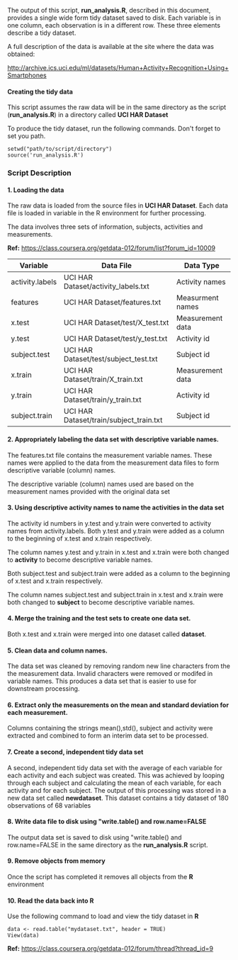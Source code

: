 
The output of this script, **run_analysis.R**, described in this document, provides a single wide form tidy dataset saved to disk. Each variable is in one column, each observation is in a different row. These three elements describe a tidy dataset.


A full description of the data is available at the site where the data was obtained: 

http://archive.ics.uci.edu/ml/datasets/Human+Activity+Recognition+Using+Smartphones 

#### Creating the tidy data
This script assumes the raw data will be in the same directory as the script (**run_analysis.R**) in a directory
called **UCI HAR Dataset**

To produce the tidy dataset, run the following commands. Don't forget to set you path.
```
setwd("path/to/script/directory")
source('run_analysis.R')
```
### Script Description
#### 1. Loading the data
The raw data is loaded from the source files in **UCI HAR Dataset**. Each data file is loaded in variable in the R environment for further processing.

The data involves three sets of information, subjects, activities and measurements.

**Ref:** https://class.coursera.org/getdata-012/forum/list?forum_id=10009

Variable|Data File| Data Type
--------|---------|----------
activity.labels|UCI HAR Dataset/activity_labels.txt| Activity names
features|UCI HAR Dataset/features.txt| Measurment names
x.test|UCI HAR Dataset/test/X_test.txt| Measurement data
y.test|UCI HAR Dataset/test/y_test.txt| Activity id
subject.test|UCI HAR Dataset/test/subject_test.txt| Subject id
x.train|UCI HAR Dataset/train/X_train.txt| Measurement data
y.train|UCI HAR Dataset/train/y_train.txt| Activity id
subject.train|UCI HAR Dataset/train/subject_train.txt| Subject id


#### 2. Appropriately labeling the data set with descriptive variable names.

The features.txt file contains the measurement variable names. These names were applied to the data from the measurement data files to form descriptive variable (column) names. 

The descriptive variable (column) names used are based on the measurement names provided with the original data set 


#### 3. Using descriptive activity names to name the activities in the data set
The activity id numbers in y.test and y.train were converted to activity names from activity.labels. Both y.test and y.train were added as a column to the beginning of x.test and x.train respectively. 

The column names y.test and y.train in x.test and x.train were both changed to **activity** to become descriptive variable names.

Both subject.test and subject.train were added as a column to the beginning of x.test and x.train respectively. 

The column names subject.test and subject.train in x.test and x.train were both changed to **subject** to become descriptive variable names.


#### 4. Merge the training and the test sets to create one data set.

Both x.test and x.train were merged into one dataset called **dataset**. 


#### 5. Clean data and column names.
The data set was cleaned by removing random new line characters from the the measurement data.
Invalid characters were removed or modifed in variable names. This produces a data set that is easier to use for downstream processing.


#### 6. Extract only the measurements on the mean and standard deviation for each measurement.

Columns containing the strings mean(),std(), subject and activity were extracted and combined to form an interim data set to be processed. 

#### 7. Create a second, independent tidy data set

A second, independent tidy data set with the average of each variable for each activity and each subject was created. This was achieved by looping through each subject and calculating the mean of each variable, for each activity and for each subject. The output of this processing was stored in a new data set called **newdataset**. This dataset contains a tidy dataset of 180 observations of 68 variables

#### 8. Write data file to disk using "write.table() and row.name=FALSE

The output data set is saved to disk using "write.table() and row.name=FALSE in the same directory as the **run_analysis.R** script.

#### 9. Remove objects from memory
Once the script has completed it removes all objects from the **R** environment

#### 10. Read the data back into R

Use the following command to load and view the tidy dataset in **R**

```
data <- read.table("mydataset.txt", header = TRUE)
View(data)
```
**Ref:** https://class.coursera.org/getdata-012/forum/thread?thread_id=9


